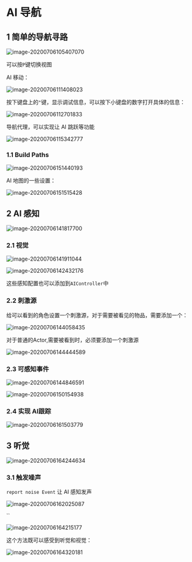 # AI 导航

## 1 简单的导航寻路

![image-20200706105407070](./images/image-20200706105407070.png)

可以按`P`键切换视图

 AI 移动：

![image-20200706111408023](./images/image-20200706111408023.png)



按下键盘上的`"`键，显示调试信息，可以按下小键盘的数字打开具体的信息：

![image-20200706112701833](./images/image-20200706112701833.png)

导航代理，可以实现让 AI 跳跃等功能

![image-20200706115342777](./images/image-20200706115342777.png)

### 1.1 Build Paths

![image-20200706151440193](./images/image-20200706151440193.png)



AI 地图的一些设置：

![image-20200706151515428](./images/image-20200706151515428.png)

## 2 AI 感知

![image-20200706141817700](./images/image-20200706141817700.png)

### 2.1 视觉

![image-20200706141911044](./images/image-20200706141911044.png)

![image-20200706142432176](./images/image-20200706142432176.png)

这些感知配置也可以添加到`AIController`中

### 2.2 刺激源

给可以看到的角色设置一个刺激源，对于需要被看见的物品，需要添加一个：

![image-20200706144058435](./images/image-20200706144058435.png)

对于普通的Actor,需要被看到时，必须要添加一个刺激源

![image-20200706144444589](./images/image-20200706144444589.png)

### 2.3 可感知事件

![image-20200706144846591](./images/image-20200706144846591.png)

![image-20200706150154938](./images/image-20200706150154938.png)

### 2.4 实现 AI跟踪

![image-20200706161503779](./images/image-20200706161503779.png)



## 3 听觉

![image-20200706164244634](./images/image-20200706164244634.png)

### 3.1 触发噪声

`report noise Event` 让 AI 感知发声

![image-20200706162025087](./images/image-20200706162025087.png)

``

![image-20200706164215177](./images/image-20200706164215177.png)

这个方法既可以感受到听觉和视觉：

![image-20200706164320181](./images/image-20200706164320181.png)